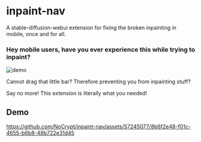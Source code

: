 # inpaint-nav
A stable-diffusion-webui extension for fixing the broken inpainting in mobile, once and for all.

### Hey mobile users, have you ever experience this while trying to inpaint?
![demo](https://github.com/NoCrypt/inpaint-nav/assets/57245077/2640dfd0-26a1-4715-86b3-cffb1ba7708e)

Cannot drag that little bar? Therefore preventing you from inpainting stuff?

Say no more! This extension is literally what you needed!

## Demo
https://github.com/NoCrypt/inpaint-nav/assets/57245077/8b6f2e48-f01c-4655-b6b8-48b722e31d45

